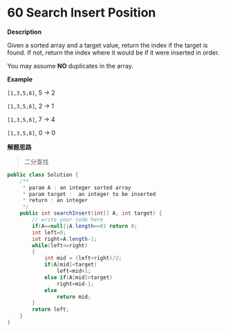 # 60 Search Insert Position 

**Description**

Given a sorted array and a target value, return the index if the target is found. If not, return the index where it would be if it were inserted in order.

You may assume **NO** duplicates in the array.

**Example**

`[1,3,5,6]`, 5 → 2

`[1,3,5,6]`, 2 → 1

`[1,3,5,6]`, 7 → 4

`[1,3,5,6]`, 0 → 0

**解题思路**

> 二分查找

```java
public class Solution {
    /** 
     * param A : an integer sorted array
     * param target :  an integer to be inserted
     * return : an integer
     */
    public int searchInsert(int[] A, int target) {
        // write your code here
        if(A==null||A.length==0) return 0;
        int left=0;
        int right=A.length-1;
        while(left<=right)
        {
            int mid = (left+right)/2;
            if(A[mid]<target)
                left=mid+1;
            else if(A[mid]>target)
                right=mid-1;
            else
                return mid;
        }
        return left;
    }
}
```

